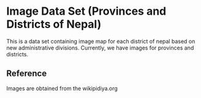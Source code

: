 # Image Data Set (Provinces and Districts of Nepal)

This is a data set containing image map for each district of nepal based on new administrative divisions. Currently, we have images for provinces and districts.

## Reference

Images are obtained from the wikipidiya.org
